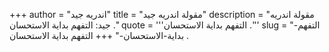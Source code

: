 +++
author = "اندريه جيد"
title = "مقولة اندريه جيد"
description = "مقولة اندريه جيد: التفهم بداية الاستحسان ."
quote = '''التفهم بداية الاستحسان .''' 
slug = "التفهم-بداية-الاستحسان-"
+++
التفهم بداية الاستحسان .
